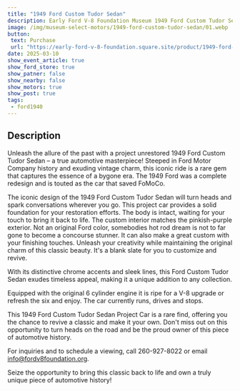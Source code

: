 ```yaml
---
title: "1949 Ford Custom Tudor Sedan"
description: Early Ford V-8 Foundation Museum 1949 Ford Custom Tudor Sedan
image: /img/museum-select-motors/1949-ford-custom-tudor-sedan/01.webp
button: 
 text: Purchase
 url: "https://early-ford-v-8-foundation.square.site/product/1949-ford-custom-tudor-sedan/283?cp=true&sa=false&sbp=false&q=false&category_id=20"
date: 2025-03-10
show_event_article: true
show_ford_store: true
show_patner: false
show_nearby: false
show_motors: true
show_post: true
tags: 
 - ford1940
---
```

## Description

Unleash the allure of the past with a project unrestored 1949 Ford Custom Tudor Sedan – a true automotive masterpiece! Steeped in Ford Motor Company history and exuding vintage charm, this iconic ride is a rare gem that captures the essence of a bygone era. The 1949 Ford was a complete redesign and is touted as the car that saved FoMoCo.

The iconic design of the 1949 Ford Custom Tudor Sedan will turn heads and spark conversations wherever you go. This project car provides a solid foundation for your restoration efforts. The body is intact, waiting for your touch to bring it back to life. The custom interior matches the pinkish-purple exterior. Not an original Ford color, somebodies hot rod dream is not to far gone to become a concourse stunner. It can also make a great custom with your finishing touches. Unleash your creativity while maintaining the original charm of this classic beauty. It's a blank slate for you to customize and revive.

With its distinctive chrome accents and sleek lines, this Ford Custom Tudor Sedan exudes timeless appeal, making it a unique addition to any collection.

Equipped with the original 6 cylinder engine it is ripe for a V-8 upgrade or refresh the six and enjoy. The car currently runs, drives and stops.

This 1949 Ford Custom Tudor Sedan Project Car is a rare find, offering you the chance to revive a classic and make it your own. Don't miss out on this opportunity to turn heads on the road and be the proud owner of this piece of automotive history.

For inquiries and to schedule a viewing, call 260-927-8022 or email <info@fordv8foundation.org>.

Seize the opportunity to bring this classic back to life and own a truly unique piece of automotive history!